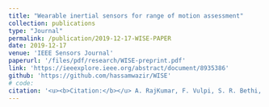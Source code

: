 ```yaml
---
title: "Wearable inertial sensors for range of motion assessment"
collection: publications
type: "Journal"
permalink: /publication/2019-12-17-WISE-PAPER
date: 2019-12-17
venue: 'IEEE Sensors Journal'
paperurl: '/files/pdf/research/WISE-preprint.pdf'
link: 'https://ieeexplore.ieee.org/abstract/document/8935386'
github: 'https://github.com/hassamwazir/WISE'
# code:
citation: '<u><b>Citation:</b></u> A. RajKumar, F. Vulpi, S. R. Bethi, <b>H. K. Wazir</b>, P. Raghavan, and V. Kapila, "Wearable inertial sensors for range of motion assessment," <i>in IEEE Sensors Journal</i>, vol. 20, no. 7, pp. 3777-3787, 2020, doi: 10.1109/JSEN.2019.2960320' 
---
```

